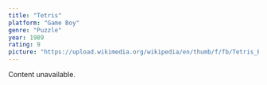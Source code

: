 ```yaml
---
title: "Tetris"
platform: "Game Boy"
genre: "Puzzle"
year: 1989
rating: 9
picture: "https://upload.wikimedia.org/wikipedia/en/thumb/f/fb/Tetris_Boxshot.jpg/220px-Tetris_Boxshot.jpg"
---
```


Content unavailable.
